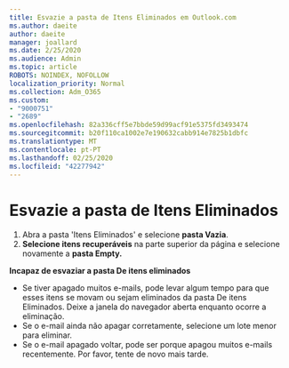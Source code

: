 ```yaml
---
title: Esvazie a pasta de Itens Eliminados em Outlook.com
ms.author: daeite
author: daeite
manager: joallard
ms.date: 2/25/2020
ms.audience: Admin
ms.topic: article
ROBOTS: NOINDEX, NOFOLLOW
localization_priority: Normal
ms.collection: Adm_O365
ms.custom:
- "9000751"
- "2689"
ms.openlocfilehash: 82a336cff5e7bbde59d99acf91e5375fd3493474
ms.sourcegitcommit: b20f110ca1002e7e190632cabb914e7825b1dbfc
ms.translationtype: MT
ms.contentlocale: pt-PT
ms.lasthandoff: 02/25/2020
ms.locfileid: "42277942"
---
```

# <a name="empty-the-deleted-items-folder"></a>Esvazie a pasta de Itens Eliminados

1. Abra a pasta 'Itens Eliminados' e selecione **pasta Vazia**.
2. **Selecione itens recuperáveis** na parte superior da página e selecione novamente a **pasta Empty.**

**Incapaz de esvaziar a pasta De itens eliminados**

- Se tiver apagado muitos e-mails, pode levar algum tempo para que esses itens se movam ou sejam eliminados da pasta De itens Eliminados. Deixe a janela do navegador aberta enquanto ocorre a eliminação.
- Se o e-mail ainda não apagar corretamente, selecione um lote menor para eliminar.
- Se o e-mail apagado voltar, pode ser porque apagou muitos e-mails recentemente. Por favor, tente de novo mais tarde.